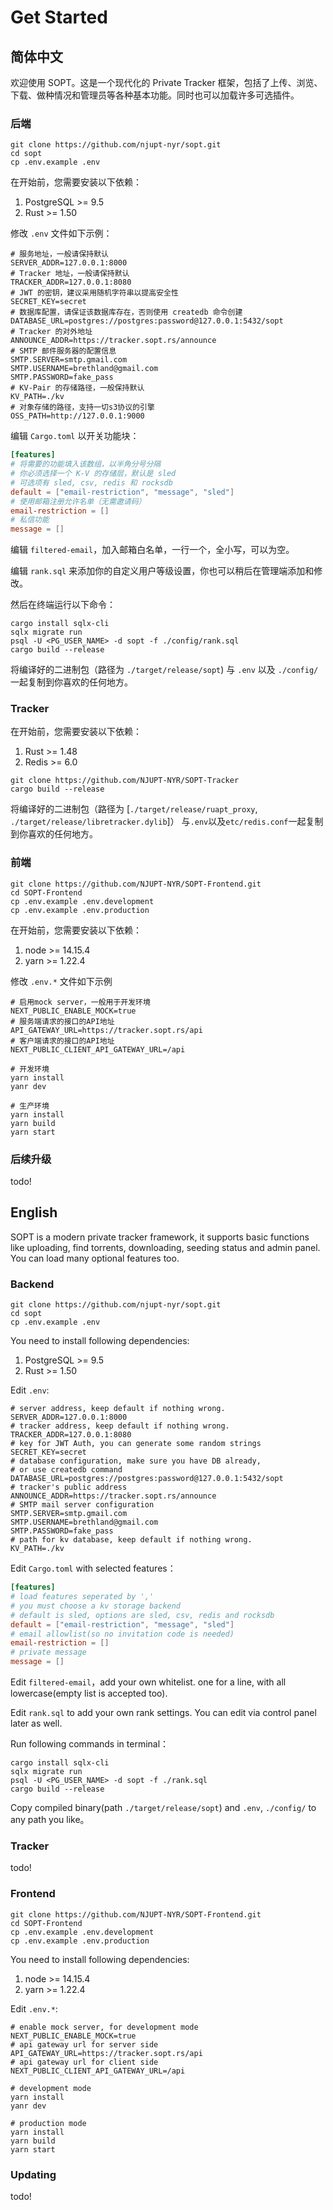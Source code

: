 # Get Started

## 简体中文

欢迎使用 SOPT。这是一个现代化的 Private Tracker 框架，包括了上传、浏览、下载、做种情况和管理员等各种基本功能。同时也可以加载许多可选插件。

### 后端

```shell
git clone https://github.com/njupt-nyr/sopt.git
cd sopt
cp .env.example .env
```

在开始前，您需要安装以下依赖：

1. PostgreSQL >= 9.5
2. Rust >= 1.50

修改 `.env` 文件如下示例：

```
# 服务地址，一般请保持默认
SERVER_ADDR=127.0.0.1:8000
# Tracker 地址，一般请保持默认
TRACKER_ADDR=127.0.0.1:8080
# JWT 的密钥，建议采用随机字符串以提高安全性
SECRET_KEY=secret
# 数据库配置，请保证该数据库存在，否则使用 createdb 命令创建
DATABASE_URL=postgres://postgres:password@127.0.0.1:5432/sopt
# Tracker 的对外地址
ANNOUNCE_ADDR=https://tracker.sopt.rs/announce
# SMTP 邮件服务器的配置信息
SMTP.SERVER=smtp.gmail.com
SMTP.USERNAME=brethland@gmail.com
SMTP.PASSWORD=fake_pass
# KV-Pair 的存储路径，一般保持默认
KV_PATH=./kv
# 对象存储的路径，支持一切s3协议的引擎
OSS_PATH=http://127.0.0.1:9000
```

编辑 `Cargo.toml` 以开关功能块：

```toml
[features]
# 将需要的功能填入该数组，以半角分号分隔
# 你必须选择一个 K-V 的存储层，默认是 sled
# 可选项有 sled, csv, redis 和 rocksdb
default = ["email-restriction", "message", "sled"]
# 使用邮箱注册允许名单（无需邀请码）
email-restriction = []
# 私信功能
message = []
```

编辑 `filtered-email`，加入邮箱白名单，一行一个，全小写，可以为空。

编辑 `rank.sql` 来添加你的自定义用户等级设置，你也可以稍后在管理端添加和修改。

然后在终端运行以下命令：

```shell
cargo install sqlx-cli
sqlx migrate run
psql -U <PG_USER_NAME> -d sopt -f ./config/rank.sql
cargo build --release
```

将编译好的二进制包（路径为 `./target/release/sopt`) 与 `.env` 以及 `./config/`
一起复制到你喜欢的任何地方。

### Tracker
在开始前，您需要安装以下依赖：
1. Rust >= 1.48
2. Redis >= 6.0

``` shell
git clone https://github.com/NJUPT-NYR/SOPT-Tracker
cargo build --release
```

将编译好的二进制包（路径为 [`./target/release/ruapt_proxy`, `./target/release/libretracker.dylib`]）
与`.env`以及`etc/redis.conf`一起复制到你喜欢的任何地方。

### 前端

```shell
git clone https://github.com/NJUPT-NYR/SOPT-Frontend.git
cd SOPT-Frontend
cp .env.example .env.development
cp .env.example .env.production
```

在开始前，您需要安装以下依赖：

1. node >= 14.15.4
2. yarn >= 1.22.4

修改 `.env.*` 文件如下示例

```
# 启用mock server，一般用于开发环境
NEXT_PUBLIC_ENABLE_MOCK=true
# 服务端请求的接口的API地址
API_GATEWAY_URL=https://tracker.sopt.rs/api
# 客户端请求的接口的API地址
NEXT_PUBLIC_CLIENT_API_GATEWAY_URL=/api
```

```shell
# 开发环境
yarn install
yanr dev

# 生产环境
yarn install
yarn build
yarn start
```

### 后续升级

todo!

## English

SOPT is a modern private tracker framework, it supports basic functions like
uploading, find torrents, downloading, seeding status and admin panel. You can
load many optional features too.

### Backend

```shell
git clone https://github.com/njupt-nyr/sopt.git
cd sopt
cp .env.example .env
```

You need to install following dependencies:

1. PostgreSQL >= 9.5
2. Rust >= 1.50

Edit `.env`:

```
# server address, keep default if nothing wrong.
SERVER_ADDR=127.0.0.1:8000
# tracker address, keep default if nothing wrong.
TRACKER_ADDR=127.0.0.1:8080
# key for JWT Auth, you can generate some random strings
SECRET_KEY=secret
# database configuration, make sure you have DB already,
# or use createdb command
DATABASE_URL=postgres://postgres:password@127.0.0.1:5432/sopt
# tracker's public address
ANNOUNCE_ADDR=https://tracker.sopt.rs/announce
# SMTP mail server configuration
SMTP.SERVER=smtp.gmail.com
SMTP.USERNAME=brethland@gmail.com
SMTP.PASSWORD=fake_pass
# path for kv database, keep default if nothing wrong.
KV_PATH=./kv
```

Edit `Cargo.toml` with selected features：

```toml
[features]
# load features seperated by ','
# you must choose a kv storage backend
# default is sled, options are sled, csv, redis and rocksdb
default = ["email-restriction", "message", "sled"]
# email allowlist(so no invitation code is needed)
email-restriction = []
# private message
message = []
```

Edit `filtered-email`，add your own whitelist. one for a line, with
all lowercase(empty list is accepted too).

Edit `rank.sql` to add your own rank settings. You can edit via control
panel later as well.

Run following commands in terminal：

```shell
cargo install sqlx-cli
sqlx migrate run
psql -U <PG_USER_NAME> -d sopt -f ./rank.sql
cargo build --release
```

Copy compiled binary(path `./target/release/sopt`) and `.env`, `./config/`
to any path you like。

### Tracker

todo!

### Frontend

```shell
git clone https://github.com/NJUPT-NYR/SOPT-Frontend.git
cd SOPT-Frontend
cp .env.example .env.development
cp .env.example .env.production
```

You need to install following dependencies:

1. node >= 14.15.4
2. yarn >= 1.22.4

Edit `.env.*`:

```
# enable mock server, for development mode
NEXT_PUBLIC_ENABLE_MOCK=true
# api gateway url for server side
API_GATEWAY_URL=https://tracker.sopt.rs/api
# api gateway url for client side
NEXT_PUBLIC_CLIENT_API_GATEWAY_URL=/api
```

```shell
# development mode
yarn install
yanr dev

# production mode
yarn install
yarn build
yarn start
```

### Updating

todo!
